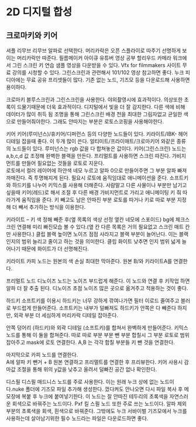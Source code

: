 # 2D 디지털 합성
## 크로마키와 키어

셔플
리무브 리무브 알파로 선택한다.
머리카락은 오픈 스플라이로 따주기 선명하게 보이는 머리카락만 따준다.
필름메이커 아이큐 유튜버 영상 공부
할리우드 카메라 워크에서 그린 스크린 키 연습 샘플 영상을 다운받을 수 있다.
Vfx for filmmakers 사이트 무료 강의를 시청할 수 있다. 그린스크린과 관련해서 101/102 영상 참고하면 좋다.
누크 피디아에는 무료 공유 프리셋들이 많다. 기존 없는 노드, 기즈모 등을 다운로드해 사용하면 용이하다. 

크로마키
블루스크린과 그린스크린을 사용한다.
야외촬영시에 효과적이다.
의상또한 초록이 드물기때문에 더욱 효과적이다. 
디지털에서 빛을 더 잘 감지한다. 다른 색에 비해 데이터가 많이 취득 됨
조명을 통해 그린스크린 배경 천을 최대한 그림자없고 균일한 색으로 만들어줘야한다.
그래도 안따지는 부분은 로토스코핑을 사용해야한다. 

키어
키어(루미넌스)/휴키어/디퍼런스 등의 다양한 노드들이 있다.
키라이트/IBK- 헤어디테일 잡을때 좋다. 이 두개 많이 쓴다. 얼티미트/프라이매트/크로마키어 와같은 종류의 노드들이 있다.
루미넌스는 rgb 값을 다 합쳐놓은 값이다.
키어(그린스크린) 노드는 a,b,c,d 값 조정해 완벽한 블랙을 만든다.
프리멀트를 사용하면 스크린 따진다.
가비지먼트를 만들어 필요없는 것들을 로토로 지운다.  
로토에서 컬러 레이어에 하얀색 네모 누르고 알파 0으로 만들어주면 그 부분 알파 빠져 까매진다. 즉 투명해지게 된다. 
필요시 로토에 움직임대로 애니메이션을 준다.
소프트키와 하드키를 나누어 키믹스를 사용해 더해준다.
사람말고 다른 사물이나 부분만 남기고싶을때 키어(레드)로 해서 조절 후 다른 배경 가비지먼트로 가리고 애니메이팅 키 줘 따라가게 움직임을 준다.
키 빼고도 남은 안따진 부분 로토를 따거나 키로 따로 부분 지정해 더 빼서 추가하는 방식을 이용한다.

키라이트 – 키 색 정해 빼준 후(옆 목록의 색상 선정 옆칸 네모에 스포이드) bg에 체크스크린 연결해 미리 빠진모습 볼 수 있다.(옆 칸 다른 목록은 거의 필요없고 스크린 매트 칸만 사용한다.)
클립 블랙 높이면 노이즈 점점 사라지고 블랙 부분이 늘어난다. 이는 블랙 인지의 범위 늘리고 줄이고 하는 것을 의미한다.
클립 화이트 낮추면 인지 범위 넓게 늘어나기 때문에 화이트가 더 선명해진다. 

키라이트 
카피 노드는 원본의 색 손실 최대한 막아준다. 원본 B/와 키라이트A를 연결한다.

프리멀트 노드 
디노이즈 노드는 노이즈 부드럽게 해준다. 이 노드와 연결 후 키작업 하면 알파 더 잘 추출 된다.
디노이즈 초점 노이즈 많은 곳으로 옮겨주고 적용하는 것이 좋다. 

하드키 소프트키를 이용시 하드키는 너무 강하게 깎여나가면 필터 이로드 줄여주고 블러로 부드럽게 만들어준다.
소프트키는 내부가 덜빠져도 하드키가 안쪽은 다 빼준다 하지만, 외곽 부분 더 세심하게 머리카락 디테일 잡아준다. 

안쪽 덩어리 (하드키)와 외곽 디테일 (소프트키)를 합쳐서 완벽하게 만들어준다. 키믹스 노드를 통해 이 둘을 합쳐준다.
따로 따로 부분 부분 뺀 부분 합칠시 그 부분 로토로 범위 잡아주고 mask에 로토 연결한다.
A,B 는 각각 합칠 부분들 키 뺀 것을 연결한다. 

마지막으로 카피 노드를 연결한다.  
A에 알파 키 뺀거 + B 원본 연결하고 프리멀트를 연결한 후 프리뷰한다. 
키어 사용시 감마값 조절을 통해 위의 y값을 낮추고 올려서 덜빠진 공간 없나 확인한다. 

디스필
디스필 매드니스 노드를 주로 사용한다. 이는 원래 누크 상에 없는 노드이다.nuke 폴더에 기즈모 파일 추가해 생성한다. 
껐다켜도 안나오면 다시 파일 복사 후 메모장에 복붙 후 누크에 붙여넣기한다. 
이 노드는 잘 안따진 테두리의 초록색을 자연스러운 회색으로 바꿔주는 노드이다. 
Pxf 킬 스필 노드 또한 주로 쓰는 노드이다. 알파 제외부분의 초록색을 회색, 흰색으로 바꿔준다.
그밖에도 누크 서바이벌 기즈모에서 누크를 사용하는데 살아남기위한 필수 노드라는 파일은 다운로드하면 좋다.
